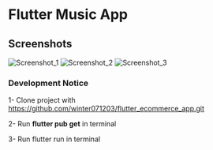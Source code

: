 # Flutter Music App




## Screenshots
![Screenshot_1](https://github.com/winter071203/flutter_ecommerce_app/blob/main/assets/images/githubs/1.png)
![Screenshot_2](https://github.com/winter071203/flutter_ecommerce_app/blob/main/assets/images/githubs/2.png)
![Screenshot_3](https://github.com/winter071203/flutter_ecommerce_app/blob/main/assets/images/githubs/3.png)



### Development Notice

1- Clone project with https://github.com/winter071203/flutter_ecommerce_app.git

2- Run **flutter pub get** in terminal

3- Run flutter run in terminal